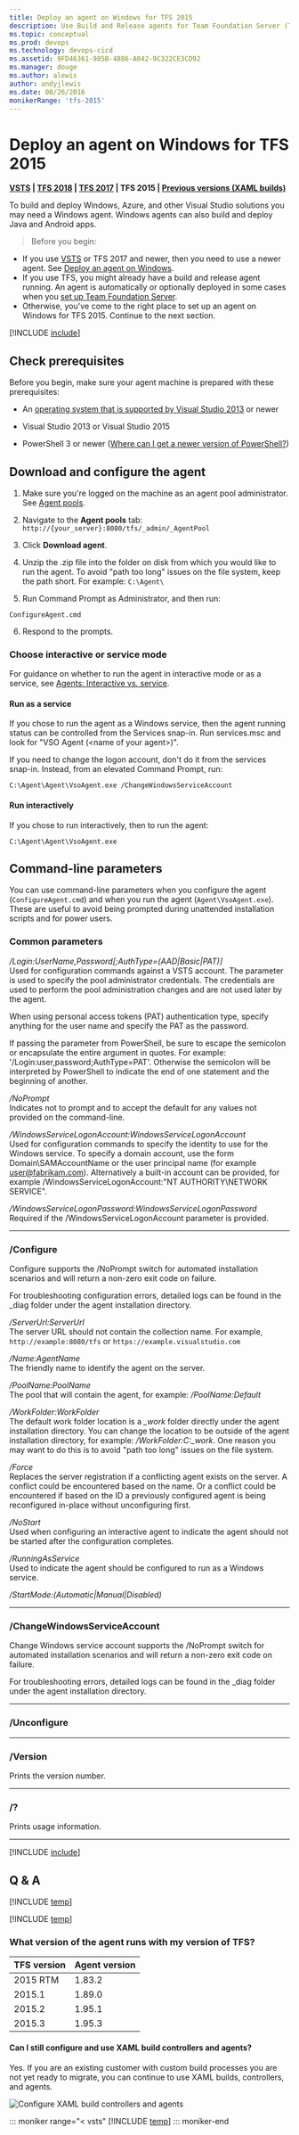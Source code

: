 ```yaml
---
title: Deploy an agent on Windows for TFS 2015
description: Use Build and Release agents for Team Foundation Server (TFS) 2015 to build or deploy your Windows and Azure applications.
ms.topic: conceptual
ms.prod: devops
ms.technology: devops-cicd
ms.assetid: 9FD46361-985B-4886-A042-9C322CE3CD92
ms.manager: douge
ms.author: alewis
author: andyjlewis
ms.date: 08/26/2016
monikerRange: 'tfs-2015'
---
```



# Deploy an agent on Windows for TFS 2015

**[VSTS](v2-windows.md) | [TFS 2018](v2-windows.md) | [TFS 2017](v2-windows.md) | TFS 2015 | [Previous versions (XAML builds)](https://msdn.microsoft.com/en-us/library/ms252495%28v=vs.120%29.aspx)**

To build and deploy Windows, Azure, and other Visual Studio solutions you may need a Windows agent. Windows agents can also build and deploy Java and Android apps.

> Before you begin:
 * If you use [VSTS](https://www.visualstudio.com/products/visual-studio-team-services-vs) or TFS 2017 and newer, then you need to use a newer agent. See [Deploy an agent on Windows](v2-windows.md).
 * If you use TFS, you might already have a build and release agent running. An agent is automatically or optionally deployed in some cases when you [set up Team Foundation Server](/tfs/server/install/single-server).
 *  Otherwise, you've come to the right place to set up an agent on Windows for TFS 2015. Continue to the next section.

[!INCLUDE [include](_shared/concepts.md)]

## Check prerequisites

Before you begin, make sure your agent machine is prepared with these prerequisites:

* An [operating system that is supported by Visual Studio 2013](http://www.visualstudio.com/products/visual-studio-2013-compatibility-vs) or newer

* Visual Studio 2013 or Visual Studio 2015

* PowerShell 3 or newer ([Where can I get a newer version of PowerShell?](#powershell-version))

## Download and configure the agent

1. Make sure you're logged on the machine as an agent pool administrator. See [Agent pools](pools-queues.md#security-tfs2015).

2. Navigate to the **Agent pools** tab: `http://{your_server}:8080/tfs/_admin/_AgentPool`

3. Click **Download agent**.

4. Unzip the .zip file into the folder on disk from which you would like to run the agent.  To avoid "path too long" issues on the file system, keep the path short. For example: `C:\Agent\`

5. Run Command Prompt as Administrator, and then run:
 ```
ConfigureAgent.cmd
 ```

6. Respond to the prompts.

### Choose interactive or service mode

For guidance on whether to run the agent in interactive mode or as a service, see [Agents: Interactive vs. service](agents.md#account).

#### Run as a service

If you chose to run the agent as a Windows service, then the agent running status can be controlled from the Services snap-in. Run services.msc and look for "VSO Agent (&lt;name of your agent&gt;)".

If you need to change the logon account, don't do it from the services snap-in. Instead, from an elevated Command Prompt, run:

```
C:\Agent\Agent\VsoAgent.exe /ChangeWindowsServiceAccount
```

#### Run interactively

If you chose to run interactively, then to run the agent:

```
C:\Agent\Agent\VsoAgent.exe
```

## Command-line parameters

You can use command-line parameters when you configure the agent (```ConfigureAgent.cmd```) and when you run the agent (```Agent\VsoAgent.exe```). These are useful to avoid being prompted during unattended installation scripts and for power users.

### Common parameters

*/Login:UserName,Password[;AuthType=(AAD|Basic|PAT)]*  
Used for configuration commands against a VSTS account. The parameter is used to specify the pool administrator credentials. The credentials are used to perform the pool administration changes and are not used later by the agent.  

When using personal access tokens (PAT) authentication type, specify anything for the user name and specify the PAT as the password.

If passing the parameter from PowerShell, be sure to escape the semicolon or encapsulate the entire argument in quotes. For example: '/Login:user,password;AuthType=PAT'. Otherwise the semicolon will be interpreted by PowerShell to indicate the end of one statement and the beginning of another.

*/NoPrompt*  
Indicates not to prompt and to accept the default for any values not provided on the command-line.

*/WindowsServiceLogonAccount:WindowsServiceLogonAccount*  
Used for configuration commands to specify the identity to use for the Windows service. To specify a domain account, use the form Domain\SAMAccountName or the user principal name (for example user@fabrikam.com). Alternatively a built-in account can be provided, for example /WindowsServiceLogonAccount:"NT AUTHORITY\NETWORK SERVICE".

*/WindowsServiceLogonPassword:WindowsServiceLogonPassword*  
Required if the /WindowsServiceLogonAccount parameter is provided.

---

### /Configure

Configure supports the /NoPrompt switch for automated installation scenarios and will return a non-zero exit code on failure.

For troubleshooting configuration errors, detailed logs can be found in the \_diag folder under the agent installation directory.

*/ServerUrl:ServerUrl*  
The server URL should not contain the collection name. For example, `http://example:8080/tfs` or `https://example.visualstudio.com`

*/Name:AgentName*  
The friendly name to identify the agent on the server.

*/PoolName:PoolName*  
The pool that will contain the agent, for example: */PoolName:Default*

*/WorkFolder:WorkFolder*  
The default work folder location is a *_work* folder directly under the agent installation directory. You can change the location to be outside of the agent installation directory, for example: */WorkFolder:C:\_work*. One reason you may want to do this is to avoid "path too long" issues on the file system.

*/Force*  
Replaces the server registration if a conflicting agent exists on the server. A conflict could be encountered based on the name. Or a conflict could be encountered if based on the ID a previously configured agent is being reconfigured in-place without unconfiguring first.

*/NoStart*  
Used when configuring an interactive agent to indicate the agent should not be started after the configuration completes.

*/RunningAsService*  
Used to indicate the agent should be configured to run as a Windows service.

*/StartMode:(Automatic|Manual|Disabled)*  

---

### /ChangeWindowsServiceAccount

Change Windows service account supports the /NoPrompt switch for automated installation scenarios and will return a non-zero exit code on failure.

For troubleshooting errors, detailed logs can be found in the \_diag folder under the agent installation directory.

---

### /Unconfigure

---

### /Version

Prints the version number.

---

<h3 id="?">/?</h3>

Prints usage information.

---

[!INCLUDE [include](_shared/capabilities.md)]

## Q & A

<!-- BEGINSECTION class="md-qanda" -->

[!INCLUDE [temp](_shared/qa-windows-agent-powershell-version.md)]

[!INCLUDE [temp](_shared/qa-no-agent-with-capabilities.md)]

### What version of the agent runs with my version of TFS?

| TFS version | Agent version
|-|-
| 2015 RTM | 1.83.2
| 2015.1 | 1.89.0
| 2015.2 | 1.95.1
| 2015.3 | 1.95.3

#### Can I still configure and use XAML build controllers and agents?

Yes. If you are an existing customer with custom build processes you are not yet ready to migrate, you can continue to use XAML builds, controllers, and agents.

![Configure XAML build controllers and agents](_img/v1-windows/tfs-on-premises-xaml-build-system-configure-start.png)

::: moniker range="< vsts"
[!INCLUDE [temp](../_shared/qa-versions.md)]
::: moniker-end

<!-- ENDSECTION -->

